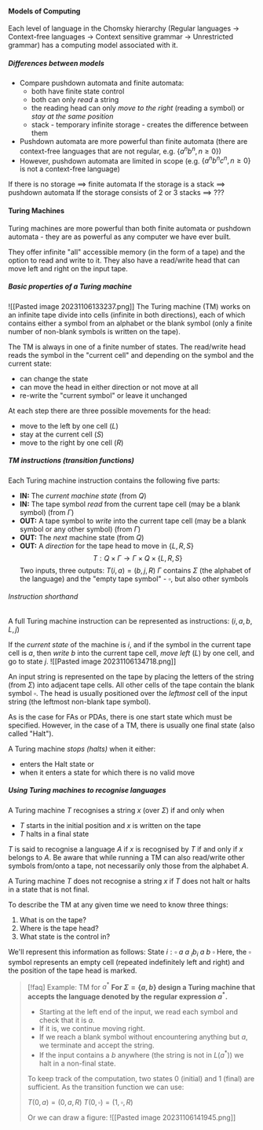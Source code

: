 #### Models of Computing
Each level of language in the Chomsky hierarchy (Regular languages -> Context-free languages -> Context sensitive grammar -> Unrestricted grammar) has a computing model associated with it.

##### Differences between models
- Compare pushdown automata and finite automata:
	- both have finite state control
	- both can only *read* a string
	- the reading head can only *move to the right* (reading a symbol) or *stay at the same position*
	- stack - temporary infinite storage - creates the difference between them
- Pushdown automata are more powerful than finite automata (there are context-free languages that are not regular, e.g. $\{a^nb^n, n \geq 0\}$)
- However, pushdown automata are limited in scope (e.g. $\{a^nb^nc^n, n \geq 0\}$ is not a context-free language)

If there is no storage $\implies$ finite automata
If the storage is a stack $\implies$ pushdown automata
If the storage consists of 2 or 3 stacks $\implies$ ???

#### Turing Machines
Turing machines are more powerful than both finite automata or pushdown automata - they are as powerful as any computer we have ever built.

They offer infinite "all" accessible memory (in the form of a tape) and the option to read and write to it. They also have a read/write head that can move left and right on the input tape.

##### Basic properties of a Turing machine
![[Pasted image 20231106133237.png]]
The Turing machine (TM) works on an infinite tape divide into cells (infinite in both directions), each of which contains either a symbol from an alphabet or the blank symbol (only a finite number of non-blank symbols is written on the tape).

The TM is always in one of a finite number of states. The read/write head reads the symbol in the "current cell" and depending on the symbol and the current state:
- can change the state
- can move the head in either direction or not move at all
- re-write the "current symbol" or leave it unchanged

At each step there are three possible movements for the head:
- move to the left by one cell ($L$)
- stay at the current cell ($S$)
- move to the right by one cell ($R$)

##### TM instructions (transition functions)
Each Turing machine instruction contains the following five parts:
- **IN:** The *current machine state* (from $Q$)
- **IN:** The tape symbol *read* from the current tape cell (may be a blank symbol) (from $\Gamma$)
- **OUT:** A tape symbol to *write* into the current tape cell (may be a blank symbol or any other symbol) (from $\Gamma$)
- **OUT:** The *next* machine state (from $Q$)
- **OUT:** A *direction* for the tape head to move in $\{L, R, S\}$
$$T : Q \times \Gamma \rightarrow \Gamma \times Q \times \{L, R, S\}$$
Two inputs, three outputs: $T(i, a) = (b, j, R)$
$\Gamma$ contains $\Sigma$ (the alphabet of the language) and the "empty tape symbol" - $\square$, but also other symbols

###### Instruction shorthand
A full Turing machine instruction can be represented as instructions:
	$(i, a, b, L ,j)$ 

If the *current state* of the machine is $i$, and if the symbol in the current tape cell is $a$, then *write* $b$ into the current tape cell, *move left* ($L$) by one cell, and go to state $j$.
![[Pasted image 20231106134718.png]]

An input string is represented on the tape by placing the letters of the string (from $\Sigma$) into adjacent tape cells. All other cells of the tape contain the blank symbol $\square$. The head is usually positioned over the *leftmost* cell of the input string (the leftmost non-blank tape symbol).

As is the case for FAs or PDAs, there is one start state which must be specified. However, in the case of a TM, there is usually one final state (also called "Halt").

A Turing machine *stops (halts)* when it either:
- enters the Halt state or
- when it enters a state for which there is no valid move

##### Using Turing machines to recognise languages
A Turing machine $T$ recognises a string $x$ (over $\Sigma$) if and only when
- $T$ starts in the initial position and $x$ is written on the tape
- $T$ halts in a final state

$T$ is said to recognise a language $A$ if $x$ is recognised by $T$ if and only if $x$ belongs to $A.$ Be aware that while running a TM can also read/write other symbols from/onto a tape, not necessarily only those from the alphabet $A$.

A Turing machine $T$ does not recognise a string $x$ if $T$ does not halt or halts in a state that is not final.

To describe the TM at any given time we need to know three things:
1. What is on the tape?
2. Where is the tape head?
3. What state is the control in?

We'll represent this information as follows:
	State $i : \square \: a \:  a \: _ib_i \: a \: b \: \square$ 
Here, the $\square$ symbol represents an empty cell (repeated indefinitely left and right) and the position of the tape head is marked.

> [!faq] Example: TM for $a^{\ast}$
> **For $\Sigma = \{a, b\}$ design a Turing machine that accepts the language denoted by the regular expression $a^\ast$.**
> 
> - Starting at the left end of the input, we read each symbol and check that it is $a$.
> - If it is, we continue moving right.
> - If we reach a blank symbol without encountering anything but $a$, we terminate and accept the string.
> - If the input contains a $b$ anywhere (the string is not in $L(a^{\ast}$)) we halt in a non-final state.
>
> To keep track of the computation, two states $0$ (initial) and $1$ (final) are sufficient. As the transition function we can use:
> 
> $T(0, a) = (0, a, R)$
> 	$T(0, \square) = (1, \square, R)$
> 
> Or we can draw a figure:
> ![[Pasted image 20231106141945.png]]




